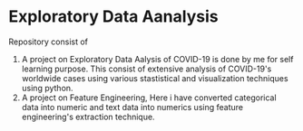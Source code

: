 # Exploratory Data Aanalysis
Repository consist of 
1) A project on Exploratory Data Aalysis of COVID-19 is done by me for self learning purpose. This consist of extensive analysis of COVID-19's worldwide cases using various stastistical and visualization techniques using python. 
2) A project on Feature Engineering, Here i have converted categorical data into numeric and text data into numerics using feature engineering's extraction technique.
